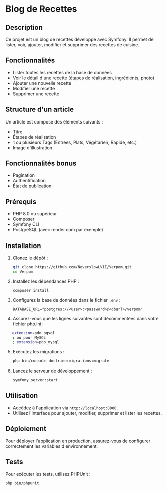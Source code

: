 # Blog de Recettes

## Description

Ce projet est un blog de recettes développé avec Symfony. Il permet de lister, voir, ajouter, modifier et supprimer des recettes de cuisine.

## Fonctionnalités

- Lister toutes les recettes de la base de données
- Voir le détail d'une recette (étapes de réalisation, ingrédients, photo)
- Ajouter une nouvelle recette
- Modifier une recette
- Supprimer une recette

## Structure d'un article

Un article est composé des éléments suivants :

- Titre
- Étapes de réalisation
- 1 ou plusieurs Tags (Entrées, Plats, Végétarien, Rapide, etc.)
- Image d'illustration

## Fonctionnalités bonus

- Pagination
- Authentification
- État de publication

## Prérequis

- PHP 8.0 ou supérieur
- Composer
- Symfony CLI
- PostgreSQL (avec render.com par exemple)

## Installation

1. Clonez le dépôt :

   ```bash
   git clone https://github.com/NeverslowLVII/Verpom.git
   cd Verpom
   ```

2. Installez les dépendances PHP :

   ```bash
   composer install
   ```

3. Configurez la base de données dans le fichier `.env` :

   ```dotenv
   DATABASE_URL="postgres://<user>:<password>@<dburl>/verpom"
   ```

4. Assurez-vous que les lignes suivantes sont décommentées dans votre fichier php.ini :

```bash
   extension=pdo_pgsql
   ; ou pour MySQL
   ; extension=pdo_mysql
```

5. Exécutez les migrations :

   ```bash
   php bin/console doctrine:migrations:migrate
   ```

6. Lancez le serveur de développement :
   ```bash
   symfony server:start
   ```

## Utilisation

- Accédez à l'application via `http://localhost:8000`.
- Utilisez l'interface pour ajouter, modifier, supprimer et lister les recettes.

## Déploiement

Pour déployer l'application en production, assurez-vous de configurer correctement les variables d'environnement.

## Tests

Pour exécuter les tests, utilisez PHPUnit :

```bash
php bin/phpunit
```
